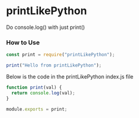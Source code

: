 # printLikePython

Do console.log() with just print()

### How to Use

```js
const print = require("printLikePython");

print("Hello from printLikePython");
```

Below is the code in the printLikePython index.js file

```js
function print(val) {
  return console.log(val);
}

module.exports = print;
```
